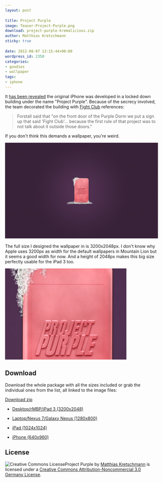 ```yaml
---
layout: post

title: Project Purple
image: Teaser-Project-Purple.png
download: project-purple-kremalicious.zip
author: Matthias Kretschmann
sticky: true

date: 2012-08-07 13:15:44+00:00
wordpress_id: 2350
categories:
- goodies
- wallpaper
tags:
- iphone
---
```


It [has been revealed](http://www.theverge.com/2012/8/3/3218846/schiller-forstall-fight-club-day-three-apple-samsung-trial/in/2971889) the original iPhone was developed in a locked down building under the name "Project Purple". Because of the secrecy involved, the team decorated the building with [Fight Club](http://www.imdb.com/title/tt0137523/) references:
> Forstall said that "on the front door of the Purple Dorm we put a sign up that said 'Fight Club'... because the first rule of that project was to not talk about it outside those doors."

If you don't think this demands a wallpaper, you're weird.

<!-- more -->

![](/media/project-purple-nexus-kremalicious.png)

The full size I designed the wallpaper in is 3200x2048px. I don't know why Apple uses 3200px as width for the default wallpapers in Mountain Lion but it seems a good width for now. And a height of 2048px makes this big size perfectly usable for the iPad 3 too.

![](/media/Project-Purple-Dribbble.png)

## Download

Download the whole package with all the sizes included or grab the individual ones from the list, all linked to the image files:

<a class="btn btn-block icon-download" href="/media/project-purple-kremalicious.zip">Download <span> zip</span></a>
	
  * [Desktop/rMBP/iPad 3 (3200x2048)](/media/project-purple-kremalicious.png)
	
  * [Laptop/Nexus 7/Galaxy Nexus (1280x800)](/media/project-purple-nexus-kremalicious.png)
	
  * [iPad (1024x1024)](/media/project-purple-ipad-kremalicious.png)

  * [iPhone (640x960)](/media/project-purple-iphone4-kremalicious.png)

## License

![Creative Commons License](http://i.creativecommons.org/l/by-nc/3.0/de/88x31.png)Project Purple by [Matthias Kretschmann](http://kremalicious.com) is licensed under a [Creative Commons Attribution-Noncommercial 3.0 Germany License](http://creativecommons.org/licenses/by-nc/3.0/de/).
